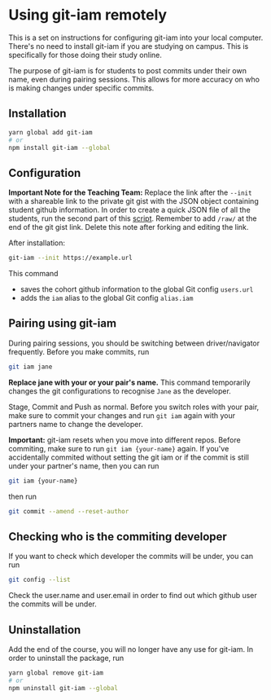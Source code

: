 # Using git-iam remotely

This is a set on instructions for configuring git-iam into your local computer. There's no need to install git-iam if you are studying on campus. This is specifically for those doing their study online. 

The purpose of git-iam is for students to post commits under their own name, even during pairing sessions. This allows for more accuracy on who is making changes under specific commits.

## Installation

```sh
yarn global add git-iam
# or
npm install git-iam --global
```

## Configuration

**Important Note for the Teaching Team:** Replace the link after the `--init` with a shareable link to the private git gist with the JSON object containing student github information. In order to create a quick JSON file of all the students, run the second part of this [script](https://github.com/dev-academy-programme/teaching-guide/tree/main/resources/scripts/add-people-to-github-org). Remember to add `/raw/` at the end of the git gist link. Delete this note after forking and editing the link.

After installation:

```sh
git-iam --init https://example.url
```

This command

* saves the cohort github information to the global Git config `users.url`
* adds the `iam` alias to the global Git config `alias.iam`

## Pairing using git-iam

During pairing sessions, you should be switching between driver/navigator frequently. Before you make commits, run 

```sh
git iam jane
```
**Replace jane with your or your pair's name.**
This command temporarily changes the git configurations to recognise `Jane` as the developer. 

Stage, Commit and Push as normal. Before you switch roles with your pair, make sure to commit your changes and run `git iam` again with your partners name to change the developer.

**Important:** git-iam resets when you move into different repos. Before commiting, make sure to run `git iam {your-name}` again. If you've accidentally commited without setting the git iam or if the commit is still under your partner's name, then you can run

```sh
git iam {your-name}
```

then run

```sh
git commit --amend --reset-author
```

## Checking who is the commiting developer

If you want to check which developer the commits will be under, you can run

```sh
git config --list
```

Check the user.name and user.email in order to find out which github user the commits will be under.

## Uninstallation

Add the end of the course, you will no longer have any use for git-iam. In order to uninstall the package, run

```sh
yarn global remove git-iam
# or
npm uninstall git-iam --global
```

